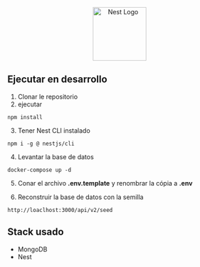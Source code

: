 <p align="center">
  <a href="http://nestjs.com/" target="blank"><img src="https://nestjs.com/img/logo-small.svg" width="120" alt="Nest Logo" /></a>
</p>

[circleci-image]: https://img.shields.io/circleci/build/github/nestjs/nest/master?token=abc123def456
[circleci-url]: https://circleci.com/gh/nestjs/nest

  
## Ejecutar en desarrollo

1. Clonar le repositorio
2. ejecutar
```
npm install
```
3. Tener Nest CLI instalado
```
npm i -g @ nestjs/cli
```

4. Levantar la base de datos
```
docker-compose up -d
```

5. Conar el archivo __.env.template__ y renombrar la cópia a __.env__

6. Reconstruir la base de datos con la semilla
```
http://loaclhost:3000/api/v2/seed
```

## Stack usado
* MongoDB
* Nest




